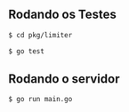 ## Rodando os Testes

```sh
$ cd pkg/limiter

$ go test
```

## Rodando o servidor

```sh
$ go run main.go
```